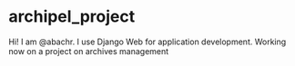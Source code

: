 # archipel_project
Hi! I am @abachr.
I use Django Web for application development.
Working now on a project on archives management
